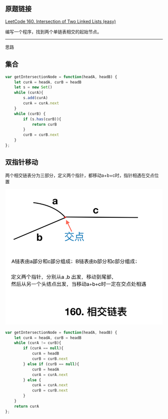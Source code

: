 ## 原题链接

[LeetCode 160. Intersection of Two Linked Lists (easy)](https://leetcode-cn.com/problems/intersection-of-two-linked-lists/)

编写一个程序，找到两个单链表相交的起始节点。

---

思路

## 集合

```javascript
var getIntersectionNode = function(headA, headB) {
    let curA = headA, curB = headB
    let s = new Set()
    while (curA){
        s.add(curA)
        curA = curA.next
    }
    while (curB) {
        if (s.has(curB)){
            return curB
        }
        curB = curB.next
    }
};
```

## 双指针移动

两个相交链表分为三部分，定义两个指针，都移动a+b+c时，指针相遇在交点位置

![160.intersection-of-two-linked-lists](https://raw.githubusercontent.com/muyids/tuchuang/master/160.intersection-of-two-linked-lists.png)

```javascript
var getIntersectionNode = function(headA, headB) {
    let curA = headA, curB = headB
    while (curA != curB){
        if (curA == null){
            curA = headB
            curB = curB.next
        } else if (curB == null){
            curB = headA
            curA = curA.next
        } else {
            curA = curA.next
            curB = curB.next
        }
    }
    return curA
};
```
